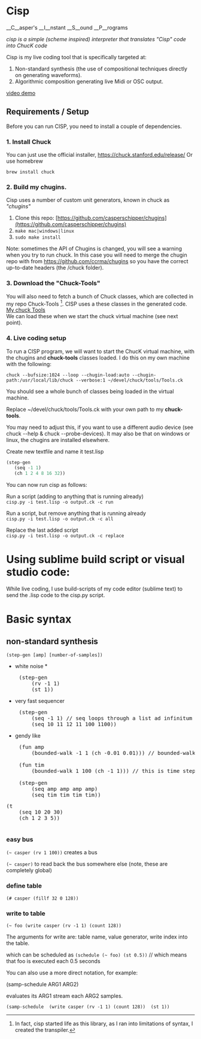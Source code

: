 # Cisp 

__C__asper's __I__nstant __S__ound __P__rograms

*cisp is a simple (scheme inspired) interpreter that translates "Cisp" code into ChucK code*

Cisp is my live coding tool that is specifically targeted at:
1. Non-standard synthesis (the use of compositional techniques directly on generating waveforms).
2. Algorithmic composition generating live Midi or OSC output.

[video demo](https://www.casperschipper.nl/v2/uncategorized/a-few-noisy-etudes-in-cisp/)

## Requirements / Setup

Before you can run CISP, you need to install a couple of dependencies. 

### 1. Install Chuck

You can just use the official installer, https://chuck.stanford.edu/release/
Or use homebrew 

`brew install chuck`

### 2. Build my chugins.

Cisp uses a number of custom unit generators, known in chuck as *"chugins"*
1. Clone this repo: [https://github.com/casperschipper/chugins](https://github.com/casperschipper/chugins)
2. `make mac|windows|linux`
3. `sudo make install`

Note: sometimes the API of Chugins is changed, you will see a warning when you try to run chuck.
In this case you will need to merge the chugin repo with from https://github.com/ccrma/chugins so you have the correct up-to-date headers (the /chuck folder).

### 3. Download the "Chuck-Tools"

You will also need to fetch a bunch of Chuck classes, which are collected in my repo Chuck-Tools [^1].
CISP uses a these classes in the generated code.
[My chuck Tools](https://github.com/casperschipper/ChucK-Tools)<br>
We can load these when we start the chuck virtual machine (see next point).

[^1]: In fact, cisp started life as this library, as I ran into limitations of syntax, I created the transpiler.

### 4. Live coding setup

To run a CISP program, we will want to start the ChucK virtual machine, with the chugins and __chuck-tools__ classes loaded.
I do this on my own machine with the following:

`chuck --bufsize:1024 --loop --chugin-load:auto --chugin-path:/usr/local/lib/chuck --verbose:1 ~/devel/chuck/tools/Tools.ck`

You should see a whole bunch of classes being loaded in the virtual machine.

Replace ~/devel/chuck/tools/Tools.ck with your own path to my __chuck-tools__.

You may need to adjust this, if you want to use a different audio device (see chuck --help & chuck --probe-devices).
It may also be that on windows or linux, the chugins are installed elsewhere.

Create new textfile and name it test.lisp

```lisp
(step-gen
   (seq -1 1)
   (ch 1 2 4 8 16 32))
```

You can now run cisp as follows:

Run a script (adding to anything that is running already)  
`cisp.py -i test.lisp -o output.ck -c run`

Run a script, but remove anything that is running already  
`cisp.py -i test.lisp -o output.ck -c all`

Replace the last added script  
`cisp.py -i test.lisp -o output.ck -c replace`


# Using sublime build script or visual studio code:

While live coding, I use build-scripts of my code editor (sublime text) to send the .lisp code to the cisp.py script. 

# Basic syntax

## non-standard synthesis

`(step-gen [amp] [number-of-samples])`


* white noise *
<pre>
	(step-gen 
  		(rv -1 1) 
  		(st 1))</pre>


* very fast sequencer
<pre>
	(step-gen
  		(seq -1 1) // seq loops through a list ad infinitum -1 1 -1 1 -1 1 etc..
  		(seq 10 11 12 11 100 1100)) 
</pre>
* gendy like

<pre>
	(fun amp
		(bounded-walk -1 1 (ch -0.01 0.01))) // bounded-walk min max step

	(fun tim
		(bounded-walk 1 100 (ch -1 1))) // this is time steps

	(step-gen
		(seq amp amp amp amp)
		(seq tim tim tim tim)) 
</pre>

<pre>
(t
	(seq 10 20 30)
	(ch 1 2 3 5))
	
</pre>

### easy bus


`(~ casper (rv 1 100))` creates a bus

`(~ casper)` to read back the bus somewhere else (note, these are completely global)

### define table

`(# casper (fillf 32 0 128))`

### write to table

`(~ foo (write casper (rv -1 1) (count 128))`

The arguments for write are: table name, value generator, write index into the table.

which can be scheduled as
`(schedule (~ foo) (st 0.5))` // which means that foo is executed each 0.5 seconds

You can also use a more direct notation, for example:

(samp-schedule ARG1 ARG2)

evaluates its ARG1 stream each ARG2 samples.

`(samp-schedule 
	(write casper (rv -1 1) (count 128)) 
	(st 1))
`






